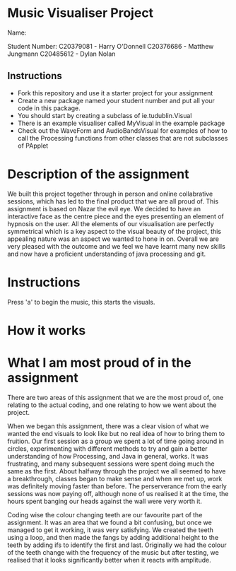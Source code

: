 # Music Visualiser Project

Name: 

Student Number: 
C20379081 - Harry O'Donnell
C20376686 - Matthew Jungmann
C20485612 - Dylan Nolan


## Instructions
- Fork this repository and use it a starter project for your assignment
- Create a new package named your student number and put all your code in this package.
- You should start by creating a subclass of ie.tudublin.Visual
- There is an example visualiser called MyVisual in the example package
- Check out the WaveForm and AudioBandsVisual for examples of how to call the Processing functions from other classes that are not subclasses of PApplet

# Description of the assignment
We built this project together through in person and online collabrative sessions, which has led to the final product that we are all proud of. This assignment is based on Nazar the evil eye. We decided to have an interactive face as the centre piece and the eyes presenting an element of hypnosis on the user. All the elements of our visualisation are perfectly symmetrical which is a key aspect to the visual beauty of the project, this appealing nature was an aspect we wanted to hone in on.
Overall we are very pleased with the outcome and we feel we have learnt many new skills and now have a proficient understanding of java processing and git. 

# Instructions
Press 'a' to begin the music, this starts the visuals.

# How it works

# What I am most proud of in the assignment
There are two areas of this assignment that we are the most proud of, one relating to the actual coding, and one relating to how we went about the project.

When we began this assignment, there was a clear vision of what we wanted the end visuals to look like but no real idea of how to bring them to fruition. Our first session as a group we spent a lot of time going around in circles, experimenting with different methods to try and gain a better understanding of how Processing, and Java in general, works. It was frustrating, and many subsequent sessions were spent doing much the same as the first. About halfway through the project we all seemed to have a breakthrough, classes began to make sense and when we met up, work was definitely moving faster than before. The perserverance from the early sessions was now paying off, although none of us realised it at the time, the hours spent banging our heads against the wall were very worth it.

Coding wise the colour changing teeth are our favourite part of the assignment. It was an area that we found a bit confusing, but once we managed to get it working, it was very satisfying. We created the teeth using a loop, and then made the fangs by adding additional height to the teeth by adding ifs to identify the first and last. Originally we had the colour of the teeth change with the frequency of the music but after testing, we realised that it looks significantly better when it reacts with amplitude.


